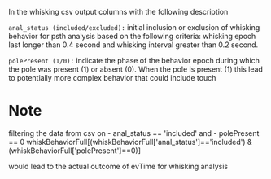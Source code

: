 In the whisking csv output columns with the following description

`anal_status (included/excluded):` initial inclusion or exclusion of whisking behavior for psth analysis based on the following criteria: whisking epoch last longer than 0.4 second and whisking interval greater than 0.2 second.

`polePresent (1/0):` indicate the phase of the behavior epoch during which the pole was present (1) or absent (0). When the pole is present (1) this lead to potentially more complex behavior that could include touch 

# Note
filtering the data from csv on 
	- anal_status == 'included' and
	- polePresent == 0
whiskBehaviorFull[(whiskBehaviorFull['anal_status']=='included') & (whiskBehaviorFull['polePresent']==0)]

would lead to the actual outcome of evTime for whisking analysis